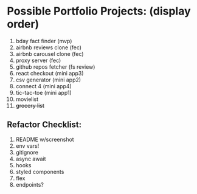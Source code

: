 # Possible Portfolio Projects: (display order)

1. bday fact finder (mvp)
1. airbnb reviews clone (fec)
1. airbnb carousel clone (fec)
1. proxy server (fec)
1. github repos fetcher (fs review)
1. react checkout (mini app3)
1. csv generator (mini app2)
1. connect 4 (mini app4)
1. tic-tac-toe (mini app1)
1. movielist
1. ~~grocery list~~

## Refactor Checklist:
1. README w/screenshot
1. env vars!
1. gitignore
1. async await
1. hooks
1. styled components
1. flex
1. endpoints?
